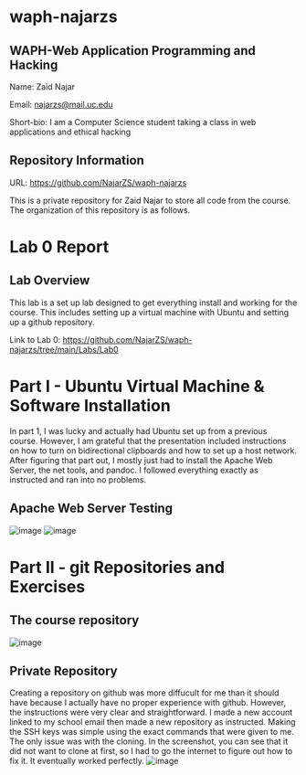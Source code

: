 # waph-najarzs
## WAPH-Web Application Programming and Hacking
Name: Zaid Najar

Email: najarzs@mail.uc.edu

Short-bio: I am a Computer Science student taking a class in web applications and ethical hacking

## Repository Information
URL: https://github.com/NajarZS/waph-najarzs

This is a private repository for Zaid Najar to store all code from the course. The organization of this repository is as follows.

# Lab 0 Report

## Lab Overview

This lab is a set up lab designed to get everything install and working for the course. This includes setting up a virtual machine with Ubuntu and setting up a github repository. 

Link to Lab 0: https://github.com/NajarZS/waph-najarzs/tree/main/Labs/Lab0

# Part I - Ubuntu Virtual Machine & Software Installation

In part 1, I was lucky and actually had Ubuntu set up from a previous course. However, I am grateful that the presentation included instructions on how to turn on bidirectional clipboards and how to set up a host network. After figuring that part out, I mostly just had to install the Apache Web Server, the net tools, and pandoc. I followed everything exactly as instructed and ran into no problems. 

## Apache Web Server Testing

![image](https://github.com/NajarZS/waph-najarzs/assets/169232307/e6096025-132f-4825-a13b-fa6a92ada904)
![image](https://github.com/NajarZS/waph-najarzs/assets/169232307/1c3668fc-4c34-4486-a1f8-4dac2701325b)

# Part II - git Repositories and Exercises

## The course repository
![image](https://github.com/NajarZS/waph-najarzs/assets/169232307/ee8fb7c5-4c63-45c9-a0a1-2cb98d9c6612)

## Private Repository 

Creating a repository on github was more diffucult for me than it should have because I actually have no proper experience with github. However, the instructions were very clear and straightforward. I made a new account linked to my school email then made a new repository as instructed. Making the SSH keys was simple using the exact commands that were given to me. The only issue was with the cloning. In the screenshot, you can see that it did not want to clone at first, so I had to go the internet to figure out how to fix it. It eventually worked perfectly. 
![image](https://github.com/NajarZS/waph-najarzs/assets/169232307/b1c59f19-f34d-493c-9a00-2c7049951dff)









